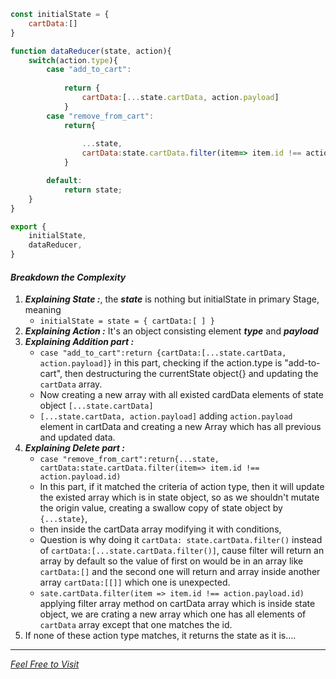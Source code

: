 ```javascript
const initialState = {
    cartData:[]
}

function dataReducer(state, action){
    switch(action.type){
        case "add_to_cart":
            
            return {
                cartData:[...state.cartData, action.payload]
            }
        case "remove_from_cart":
            return{
                
                ...state,
                cartData:state.cartData.filter(item=> item.id !== action.payload.id)
            }

        default:
            return state;
    }
}

export {
    initialState,
    dataReducer,
}
```


#### *Breakdown the Complexity*

1.  ***Explaining State :***, the ***state*** is nothing but initialState in primary Stage, meaning
    -  `initialState = state = { cartData:[ ] }`
2. ***Explaining Action :*** It's an object consisting element ***type*** and ***payload***
3. ***Explaining Addition part :***
   - `case "add_to_cart":return {cartData:[...state.cartData, action.payload]}` in this part, checking if the action.type is "add-to-cart", then destructuring the currentState object{} and updating the `cartData` array.
   - Now creating a new array with all existed cardData elements of state object `[...state.cartData]`
   - `[...state.cartData, action.payload]` adding `action.payload` element in cartData and creating a new Array which has all previous and updated data.
4. ***Explaining Delete part :***
   - `case "remove_from_cart":return{...state, cartData:state.cartData.filter(item=> item.id !== action.payload.id)`
   - In this part, if it matched the criteria of action type, then it will update the existed array which is in state object, so as we shouldn't mutate the origin value, creating a swallow copy of state object by `{...state}`,
   - then inside the cartData array modifying it with conditions,
   - Question is why doing it `cartData: state.cartData.filter()` instead of `cartData:[...state.cartData.filter()]`, cause filter will return an array by default so the value of first on would be in an array like `cartData:[]` and the second one will return and array inside another array `cartData:[[]]` which one is unexpected.
   - `sate.cartData.filter(item => item.id !== action.payload.id)` applying filter array method on cartData array which is inside state object, we are crating a new array which one has all elements of `cartData` array except that one matches the id.
  5. If none of these action type matches, it returns the state as it is....     


***

[_Feel Free to Visit_](https://cinerentalwithlwsts.netlify.app/, '')